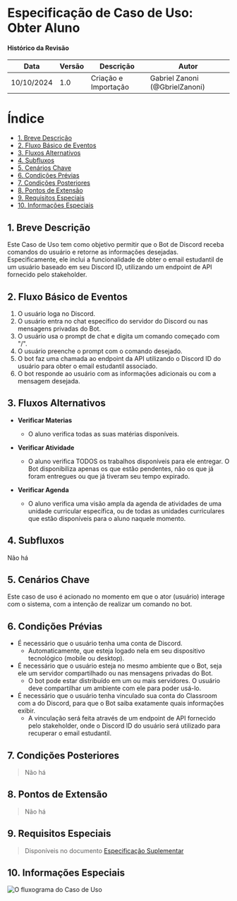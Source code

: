 # Especificação de Caso de Uso: Obter Aluno

#### Histórico da Revisão
| Data       | Versão | Descrição           | Autor                            |
|------------|--------|---------------------|----------------------------------|
| 10/10/2024 | 1.0    | Criação e Importação| Gabriel Zanoni (@GbrielZanoni)   |

# Índice

- [1. Breve Descrição](#introducao)	
- [2. Fluxo Básico de Eventos](#fluxo-basico) 
- [3. Fluxos Alternativos](#fluxos-alternativos)
- [4. Subfluxos](#subfluxos)	
- [5. Cenários Chave](#cenarios-chave) 
- [6. Condições Prévias](#condicoes-previas)
- [7. Condições Posteriores](#condicoes-posteriores)
- [8. Pontos de Extensão](#pontos-de-extensao)
- [9. Requisitos Especiais](#requisitos-especiais)
- [10. Informações Especiais](#informacoes-especiais)

## <a name="introducao"></a> 1. Breve Descrição 

Este Caso de Uso tem como objetivo permitir que o Bot de Discord receba comandos do usuário e retorne as informações desejadas. Especificamente, ele inclui a funcionalidade de obter o email estudantil de um usuário baseado em seu Discord ID, utilizando um endpoint de API fornecido pelo stakeholder.

## <a name="fluxo-basico"></a> 2. Fluxo Básico de Eventos

1. O usuário loga no Discord.
2. O usuário entra no chat específico do servidor do Discord ou nas mensagens privadas do Bot.
3. O usuário usa o prompt de chat e digita um comando começado com "/".
4. O usuário preenche o prompt com o comando desejado.
5. O bot faz uma chamada ao endpoint da API utilizando o Discord ID do usuário para obter o email estudantil associado.
6. O bot responde ao usuário com as informações adicionais ou com a mensagem desejada.

## <a name="fluxos-alternativos"></a> 3. Fluxos Alternativos

- **Verificar Materias**
  - O aluno verifica todas as suas matérias disponíveis.
  
- **Verificar Atividade**
  - O aluno verifica TODOS os trabalhos disponíveis para ele entregar. O Bot disponibiliza apenas os que estão pendentes, não os que já foram entregues ou que já tiveram seu tempo expirado.
  
- **Verificar Agenda**
  - O aluno verifica uma visão ampla da agenda de atividades de uma unidade curricular específica, ou de todas as unidades curriculares que estão disponíveis para o aluno naquele momento.

## <a name="subfluxos"></a> 4. Subfluxos
Não há

## <a name="cenarios-chave"></a> 5. Cenários Chave

Este caso de uso é acionado no momento em que o ator (usuário) interage com o sistema, com a intenção de realizar um comando no bot. 

## <a name="condicoes-previas"></a> 6. Condições Prévias

- É necessário que o usuário tenha uma conta de Discord.
  - Automaticamente, que esteja logado nela em seu dispositivo tecnológico (mobile ou desktop).
- É necessário que o usuário esteja no mesmo ambiente que o Bot, seja ele um servidor compartilhado ou nas mensagens privadas do Bot.
  - O bot pode estar distribuído em um ou mais servidores. O usuário deve compartilhar um ambiente com ele para poder usá-lo.
- É necessário que o usuário tenha vinculado sua conta do Classroom com a do Discord, para que o Bot saiba exatamente quais informações exibir.
  - A vinculação será feita através de um endpoint de API fornecido pelo stakeholder, onde o Discord ID do usuário será utilizado para recuperar o email estudantil.

## <a name="condicoes-posteriores"></a> 7. Condições Posteriores

> Não há

## <a name="pontos-de-extensao"></a> 8. Pontos de Extensão

> Não há

## <a name="requisitos-especiais"></a> 9. Requisitos Especiais

> Disponíveis no documento [Especificação Suplementar](rup_supdoc.md)

## <a name="informacoes-especiais"></a> 10. Informações Especiais

![O fluxograma do Caso de Uso](https://i.imgur.com/7NNdZcd.png)
